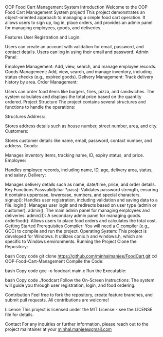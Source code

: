 OOP Food Cart Management System
Introduction
Welcome to the OOP Food Cart Management System project! This project demonstrates an object-oriented approach to managing a simple food cart operation. It allows users to sign up, log in, place orders, and provides an admin panel for managing employees, goods, and deliveries.

Features
User Registration and Login:

Users can create an account with validation for email, password, and contact details.
Users can log in using their email and password.
Admin Panel:

Employee Management:
Add, view, search, and manage employee records.
Goods Management:
Add, view, search, and manage inventory, including status checks (e.g., expired goods).
Delivery Management:
Track delivery history by area.
Order Management:

Users can order food items like burgers, fries, pizza, and sandwiches.
The system calculates and displays the total price based on the quantity ordered.
Project Structure
The project contains several structures and functions to handle the operations:

Structures
Address:

Stores address details such as house number, street number, area, and city.
Customers:

Stores customer details like name, email, password, contact number, and address.
Goods:

Manages inventory items, tracking name, ID, expiry status, and price.
Employee:

Handles employee records, including name, ID, age, delivery area, status, and salary.
Delivery:

Manages delivery details such as name, date/time, price, and order details.
Key Functions
Passvalid(char *pass): Validates password strength, ensuring it contains uppercase, lowercase, numbers, and special characters.
signup(): Handles user registration, including validation and saving data to a file.
login(): Manages user login and redirects based on user type (admin or customer).
admin(): The main admin panel for managing employees and deliveries.
admin2(): A secondary admin panel for managing goods.
orderfood(): Allows users to place food orders and calculates the total cost.
Getting Started
Prerequisites
Compiler: You will need a C compiler (e.g., GCC) to compile and run the project.
Operating System: This project is developed for Windows. It utilizes conio.h and windows.h, which are specific to Windows environments.
Running the Project
Clone the Repository:

bash
Copy code
git clone https://github.com/minhalmanjee/FoodCart.git
cd OOP-Food-Cart-Management
Compile the Code:

bash
Copy code
gcc -o foodcart main.c
Run the Executable:

bash
Copy code
./foodcart
Follow the On-Screen Instructions: The system will guide you through user registration, login, and food ordering.

Contribution
Feel free to fork the repository, create feature branches, and submit pull requests. All contributions are welcome!

License
This project is licensed under the MIT License - see the LICENSE file for details.

Contact
For any inquiries or further information, please reach out to the project maintainer at your minhal.manjee@gmail.com

